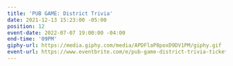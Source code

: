 ```yaml
---
title: 'PUB GAME: District Trivia'
date: 2021-12-13 15:23:00 -05:00
position: 12
event-date: 2022-07-07 19:00:00 -04:00
end-time: '09PM'
giphy-url: https://media.giphy.com/media/APDFlaP8poxD9DV1PM/giphy.gif
event-url: https://www.eventbrite.com/e/pub-game-district-trivia-tickets-372543536747
---
```


